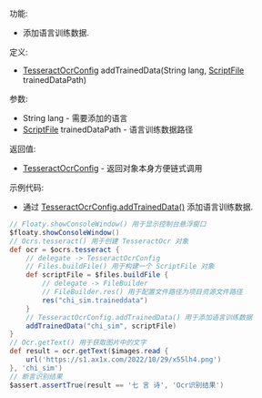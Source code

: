 功能:

+ 添加语言训练数据.

定义:

+ [TesseractOcrConfig](/API/Ocr/TesseractOcrConfig/README.md) addTrainedData(String
  lang, [ScriptFile](/API/File/ScriptFile/README.md) trainedDataPath)

参数:

+ String lang - 需要添加的语言
+ [ScriptFile](/API/File/ScriptFile/README.md) trainedDataPath - 语言训练数据路径

返回值:

+ [TesseractOcrConfig](/API/Ocr/TesseractOcrConfig/README.md) - 返回对象本身方便链式调用

示例代码:

+ 通过
  [TesseractOcrConfig.addTrainedData()](/API/Ocr/TesseractOcrConfig/README.md?id=addTrainedData)
  添加语言训练数据.

```groovy
// Floaty.showConsoleWindow() 用于显示控制台悬浮窗口
$floaty.showConsoleWindow()
// Ocrs.tesseract() 用于创建 TesseractOcr 对象
def ocr = $ocrs.tesseract {
    // delegate -> TesseractOcrConfig
    // Files.buildFile() 用于构建一个 ScriptFile 对象
    def scriptFile = $files.buildFile {
        // delegate -> FileBuilder
        // FileBuilder.res() 用于配置文件路径为项目资源文件路径
        res("chi_sim.traineddata")
    }
    // TesseractOcrConfig.addTrainedData() 用于添加语言训练数据
    addTrainedData("chi_sim", scriptFile)
}
// Ocr.getText() 用于获取图片中的文字
def result = ocr.getText($images.read {
    url('https://s1.ax1x.com/2022/10/29/x55lh4.png')
}, 'chi_sim')
// 断言识别结果
$assert.assertTrue(result == '七 言 诗', 'Ocr识别结果')
```